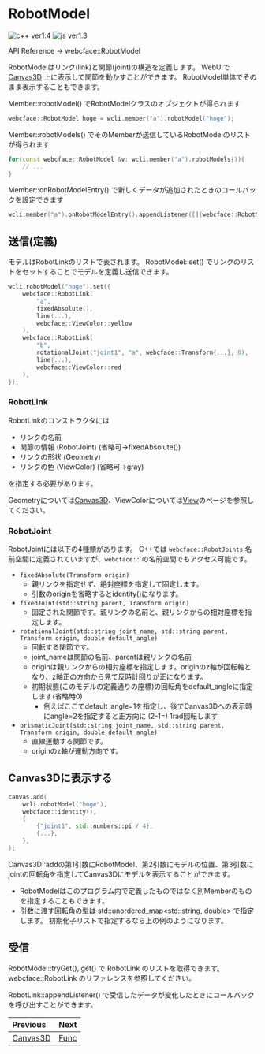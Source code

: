 # RobotModel

![c++ ver1.4](https://img.shields.io/badge/1.4~-00599c?logo=C%2B%2B)
![js ver1.3](https://img.shields.io/badge/1.3~-f7df1e?logo=JavaScript&logoColor=black)

API Reference → webcface::RobotModel

RobotModelはリンク(link)と関節(joint)の構造を定義します。
WebUIで [Canvas3D](20_canvas3d.md) 上に表示して関節を動かすことができます。
RobotModel単体でそのまま表示することもできます。

Member::robotModel() でRobotModelクラスのオブジェクトが得られます
```cpp
webcface::RobotModel hoge = wcli.member("a").robotModel("hoge");
```

Member::robotModels() でそのMemberが送信しているRobotModelのリストが得られます
```cpp
for(const webcface::RobotModel &v: wcli.member("a").robotModels()){
    // ...
}
```

Member::onRobotModelEntry() で新しくデータが追加されたときのコールバックを設定できます
```cpp
wcli.member("a").onRobotModelEntry().appendListener([](webcface::RobotModel v){ /* ... */ });
```

## 送信(定義)

モデルはRobotLinkのリストで表されます。
RobotModel::set() でリンクのリストをセットすることでモデルを定義し送信できます。

```cpp
wcli.robotModel("hoge").set({
    webcface::RobotLink(
        "a",
        fixedAbsolute(),
        line(...),
        webcface::ViewColor::yellow
    ),
    webcface::RobotLink(
        "b",
        rotationalJoint("joint1", "a", webcface::Transform{...}, 0),
        line(...),
        webcface::ViewColor::red
    ),
});
```

### RobotLink

RobotLinkのコンストラクタには
* リンクの名前
* 関節の情報 (RobotJoint) (省略可→fixedAbsolute())
* リンクの形状 (Geometry)
* リンクの色 (ViewColor) (省略可→gray)

を指定する必要があります。

Geometryについては[Canvas3D](20_canvas3d.md)、ViewColorについては[View](13_view.md)のページを参照してください。

### RobotJoint
RobotJointには以下の4種類があります。
C++では `webcface::RobotJoints` 名前空間に定義されていますが、`webcface::` の名前空間でもアクセス可能です。

* `fixedAbsolute(Transform origin)`
    * 親リンクを指定せず、絶対座標を指定して固定します。
    * 引数のoriginを省略するとidentity()になります。
* `fixedJoint(std::string parent, Transform origin)`
    * 固定された関節です。親リンクの名前と、親リンクからの相対座標を指定します。
* `rotationalJoint(std::string joint_name, std::string parent, Transform origin, double default_angle)`
    * 回転する関節です。
    * joint_nameは関節の名前、parentは親リンクの名前
    * originは親リンクからの相対座標を指定します。originのz軸が回転軸となり、z軸正の方向から見て反時計回りが正になります。
    * 初期状態(このモデルの定義通りの座標)の回転角をdefault_angleに指定します(省略時0)
        * 例えばここでdefault_angle=1を指定し、後でCanvas3Dへの表示時にangle=2を指定すると正方向に (2-1=) 1rad回転します
* `prismaticJoint(std::string joint_name, std::string parent, Transform origin, double default_angle)`
    * 直線運動する関節です。
    * originのz軸が運動方向です。

## Canvas3Dに表示する

```cpp
canvas.add(
    wcli.robotModel("hoge"),
    webcface::identity(),
    {
        {"joint1", std::numbers::pi / 4},
        {...},
    },
);
```
Canvas3D::addの第1引数にRobotModel、第2引数にモデルの位置、第3引数にjointの回転角を指定してCanvas3Dにモデルを表示することができます。
* RobotModelはこのプログラム内で定義したものではなく別Memberのものを指定することもできます。
* 引数に渡す回転角の型は std::unordered_map<std::string, double> で指定します。
初期化子リストで指定するなら上の例のようになります。

## 受信
RobotModel::tryGet(), get() で RobotLink のリストを取得できます。
webcface::RobotLink のリファレンスを参照してください。

RobotLink::appendListener() で受信したデータが変化したときにコールバックを呼び出すことができます。
<!--(Pythonでは Canvas3D.signal)-->

<div class="section_buttons">

| Previous |     Next |
|:---------|---------:|
| [Canvas3D](20_canvas3d.md) | [Func](30_func.md) |

</div>

